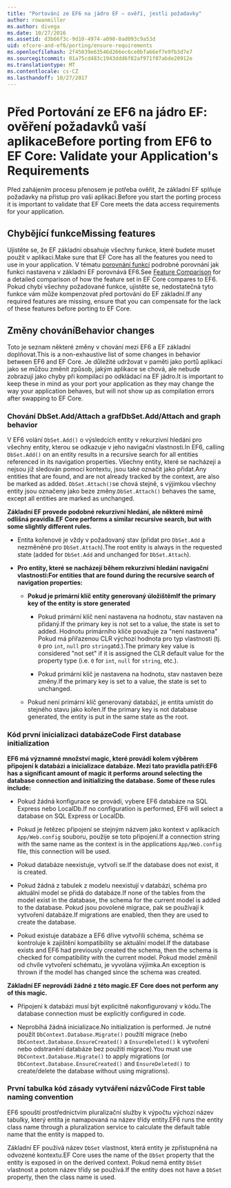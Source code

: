 ```yaml
---
title: "Portování ze EF6 na jádro EF – ověří, jestli požadavky"
author: rowanmiller
ms.author: divega
ms.date: 10/27/2016
ms.assetid: d3b66f3c-9d10-4974-a090-8ad093c9a53d
uid: efcore-and-ef6/porting/ensure-requirements
ms.openlocfilehash: 2f45039e63546d266ec6ce0bfa66ef7e9fb3d7e7
ms.sourcegitcommit: 01a75cd483c1943ddd6f82af971f07abde20912e
ms.translationtype: MT
ms.contentlocale: cs-CZ
ms.lasthandoff: 10/27/2017
---
```

# <a name="before-porting-from-ef6-to-ef-core-validate-your-applications-requirements"></a><span data-ttu-id="027dd-102">Před Portování ze EF6 na jádro EF: ověření požadavků vaší aplikace</span><span class="sxs-lookup"><span data-stu-id="027dd-102">Before porting from EF6 to EF Core: Validate your Application's Requirements</span></span>

<span data-ttu-id="027dd-103">Před zahájením procesu přenosem je potřeba ověřit, že základní EF splňuje požadavky na přístup pro vaši aplikaci.</span><span class="sxs-lookup"><span data-stu-id="027dd-103">Before you start the porting process it is important to validate that EF Core meets the data access requirements for your application.</span></span>

## <a name="missing-features"></a><span data-ttu-id="027dd-104">Chybějící funkce</span><span class="sxs-lookup"><span data-stu-id="027dd-104">Missing features</span></span>

<span data-ttu-id="027dd-105">Ujistěte se, že EF základní obsahuje všechny funkce, které budete muset použít v aplikaci.</span><span class="sxs-lookup"><span data-stu-id="027dd-105">Make sure that EF Core has all the features you need to use in your application.</span></span> <span data-ttu-id="027dd-106">V tématu [porovnání funkcí](../features.md) podrobné porovnání jak funkci nastavena v základní EF porovnává EF6.</span><span class="sxs-lookup"><span data-stu-id="027dd-106">See [Feature Comparison](../features.md) for a detailed comparison of how the feature set in EF Core compares to EF6.</span></span> <span data-ttu-id="027dd-107">Pokud chybí všechny požadované funkce, ujistěte se, nedostatečná tyto funkce vám může kompenzovat před portování do EF základní.</span><span class="sxs-lookup"><span data-stu-id="027dd-107">If any required features are missing, ensure that you can compensate for the lack of these features before porting to EF Core.</span></span>

## <a name="behavior-changes"></a><span data-ttu-id="027dd-108">Změny chování</span><span class="sxs-lookup"><span data-stu-id="027dd-108">Behavior changes</span></span>

<span data-ttu-id="027dd-109">Toto je seznam některé změny v chování mezi EF6 a EF základní doplňovat.</span><span class="sxs-lookup"><span data-stu-id="027dd-109">This is a non-exhaustive list of some changes in behavior between EF6 and EF Core.</span></span> <span data-ttu-id="027dd-110">Je důležité udržovat v paměti jako portů aplikaci jako se můžou změnit způsob, jakým aplikace se chová, ale nebude zobrazují jako chyby při kompilaci po odkládací na EF jádro.</span><span class="sxs-lookup"><span data-stu-id="027dd-110">It is important to keep these in mind as your port your application as they may change the way your application behaves, but will not show up as compilation errors after swapping to EF Core.</span></span>

### <a name="dbsetaddattach-and-graph-behavior"></a><span data-ttu-id="027dd-111">Chování DbSet.Add/Attach a graf</span><span class="sxs-lookup"><span data-stu-id="027dd-111">DbSet.Add/Attach and graph behavior</span></span>

<span data-ttu-id="027dd-112">V EF6 volání `DbSet.Add()` o výsledcích entity v rekurzivní hledání pro všechny entity, kterou se odkazuje v jeho navigační vlastnosti.</span><span class="sxs-lookup"><span data-stu-id="027dd-112">In EF6, calling `DbSet.Add()` on an entity results in a recursive search for all entities referenced in its navigation properties.</span></span> <span data-ttu-id="027dd-113">Všechny entity, které se nacházejí a nejsou již sledován pomocí kontextu, jsou také označit jako přidat.</span><span class="sxs-lookup"><span data-stu-id="027dd-113">Any entities that are found, and are not already tracked by the context, are also be marked as added.</span></span> <span data-ttu-id="027dd-114">`DbSet.Attach()`se chová stejně, s výjimkou všechny entity jsou označeny jako beze změny.</span><span class="sxs-lookup"><span data-stu-id="027dd-114">`DbSet.Attach()` behaves the same, except all entities are marked as unchanged.</span></span>

<span data-ttu-id="027dd-115">**Základní EF provede podobné rekurzivní hledání, ale některé mírně odlišná pravidla.**</span><span class="sxs-lookup"><span data-stu-id="027dd-115">**EF Core performs a similar recursive search, but with some slightly different rules.**</span></span>

*  <span data-ttu-id="027dd-116">Entita kořenové je vždy v požadovaný stav (přidat pro `DbSet.Add` a nezměněné pro `DbSet.Attach`).</span><span class="sxs-lookup"><span data-stu-id="027dd-116">The root entity is always in the requested state (added for `DbSet.Add` and unchanged for `DbSet.Attach`).</span></span>

*  <span data-ttu-id="027dd-117">**Pro entity, které se nacházejí během rekurzivní hledání navigační vlastnosti:**</span><span class="sxs-lookup"><span data-stu-id="027dd-117">**For entities that are found during the recursive search of navigation properties:**</span></span>

    *  <span data-ttu-id="027dd-118">**Pokud je primární klíč entity generovaný úložištěm**</span><span class="sxs-lookup"><span data-stu-id="027dd-118">**If the primary key of the entity is store generated**</span></span>

        * <span data-ttu-id="027dd-119">Pokud primární klíč není nastavena na hodnotu, stav nastaven na přidaný.</span><span class="sxs-lookup"><span data-stu-id="027dd-119">If the primary key is not set to a value, the state is set to added.</span></span> <span data-ttu-id="027dd-120">Hodnotu primárního klíče považuje za "není nastavena" Pokud má přiřazenou CLR výchozí hodnota pro typ vlastnosti (tj. `0` pro `int`, `null` pro `string`atd.).</span><span class="sxs-lookup"><span data-stu-id="027dd-120">The primary key value is considered "not set" if it is assigned the CLR default value for the property type (i.e. `0` for `int`, `null` for `string`, etc.).</span></span>

        * <span data-ttu-id="027dd-121">Pokud primární klíč je nastavena na hodnotu, stav nastaven beze změny.</span><span class="sxs-lookup"><span data-stu-id="027dd-121">If the primary key is set to a value, the state is set to unchanged.</span></span>

    *  <span data-ttu-id="027dd-122">Pokud není primární klíč generovaný databází, je entita umístit do stejného stavu jako kořen.</span><span class="sxs-lookup"><span data-stu-id="027dd-122">If the primary key is not database generated, the entity is put in the same state as the root.</span></span>

### <a name="code-first-database-initialization"></a><span data-ttu-id="027dd-123">Kód první inicializaci databáze</span><span class="sxs-lookup"><span data-stu-id="027dd-123">Code First database initialization</span></span>

<span data-ttu-id="027dd-124">**EF6 má významné množství magic, které provádí kolem výběrem připojení k databázi a inicializace databáze. Mezi tato pravidla patří:**</span><span class="sxs-lookup"><span data-stu-id="027dd-124">**EF6 has a significant amount of magic it performs around selecting the database connection and initializing the database. Some of these rules include:**</span></span>

* <span data-ttu-id="027dd-125">Pokud žádná konfigurace se provádí, vybere EF6 databáze na SQL Express nebo LocalDb.</span><span class="sxs-lookup"><span data-stu-id="027dd-125">If no configuration is performed, EF6 will select a database on SQL Express or LocalDb.</span></span>

* <span data-ttu-id="027dd-126">Pokud je řetězec připojení se stejným názvem jako kontext v aplikacích `App/Web.config` souboru, použije se toto připojení.</span><span class="sxs-lookup"><span data-stu-id="027dd-126">If a connection string with the same name as the context is in the applications `App/Web.config` file, this connection will be used.</span></span>

* <span data-ttu-id="027dd-127">Pokud databáze neexistuje, vytvoří se.</span><span class="sxs-lookup"><span data-stu-id="027dd-127">If the database does not exist, it is created.</span></span>

* <span data-ttu-id="027dd-128">Pokud žádná z tabulek z modelu neexistují v databázi, schéma pro aktuální model se přidá do databáze.</span><span class="sxs-lookup"><span data-stu-id="027dd-128">If none of the tables from the model exist in the database, the schema for the current model is added to the database.</span></span> <span data-ttu-id="027dd-129">Pokud jsou povolené migrace, pak se používají k vytvoření databáze.</span><span class="sxs-lookup"><span data-stu-id="027dd-129">If migrations are enabled, then they are used to create the database.</span></span>

* <span data-ttu-id="027dd-130">Pokud existuje databáze a EF6 dříve vytvořili schéma, schéma se kontroluje k zajištění kompatibility se aktuální model.</span><span class="sxs-lookup"><span data-stu-id="027dd-130">If the database exists and EF6 had previously created the schema, then the schema is checked for compatibility with the current model.</span></span> <span data-ttu-id="027dd-131">Pokud model změnil od chvíle vytvoření schématu, je vyvolána výjimka.</span><span class="sxs-lookup"><span data-stu-id="027dd-131">An exception is thrown if the model has changed since the schema was created.</span></span>

<span data-ttu-id="027dd-132">**Základní EF neprovádí žádné z této magic.**</span><span class="sxs-lookup"><span data-stu-id="027dd-132">**EF Core does not perform any of this magic.**</span></span>

* <span data-ttu-id="027dd-133">Připojení k databázi musí být explicitně nakonfigurovaný v kódu.</span><span class="sxs-lookup"><span data-stu-id="027dd-133">The database connection must be explicitly configured in code.</span></span>

* <span data-ttu-id="027dd-134">Neprobíhá žádná inicializace.</span><span class="sxs-lookup"><span data-stu-id="027dd-134">No initialization is performed.</span></span> <span data-ttu-id="027dd-135">Je nutné použít `DbContext.Database.Migrate()` použití migrace (nebo `DbContext.Database.EnsureCreated()` a `EnsureDeleted()` k vytvoření nebo odstranění databáze bez použití migrace).</span><span class="sxs-lookup"><span data-stu-id="027dd-135">You must use `DbContext.Database.Migrate()` to apply migrations (or `DbContext.Database.EnsureCreated()` and `EnsureDeleted()` to create/delete the database without using migrations).</span></span>

### <a name="code-first-table-naming-convention"></a><span data-ttu-id="027dd-136">První tabulka kód zásady vytváření názvů</span><span class="sxs-lookup"><span data-stu-id="027dd-136">Code First table naming convention</span></span>

<span data-ttu-id="027dd-137">EF6 spouští prostřednictvím pluralizační služby k výpočtu výchozí název tabulky, který entita je namapovaná na název třídy entity.</span><span class="sxs-lookup"><span data-stu-id="027dd-137">EF6 runs the entity class name through a pluralization service to calculate the default table name that the entity is mapped to.</span></span>

<span data-ttu-id="027dd-138">Základní EF používá název `DbSet` vlastnost, která entity je zpřístupněná na odvozené kontextu.</span><span class="sxs-lookup"><span data-stu-id="027dd-138">EF Core uses the name of the `DbSet` property that the entity is exposed in on the derived context.</span></span> <span data-ttu-id="027dd-139">Pokud nemá entity `DbSet` vlastnost a potom název třídy se používá.</span><span class="sxs-lookup"><span data-stu-id="027dd-139">If the entity does not have a `DbSet` property, then the class name is used.</span></span>
